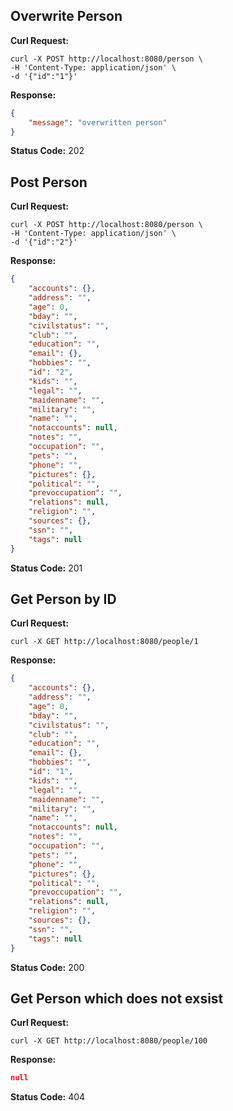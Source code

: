 ## Overwrite Person

**Curl Request:**

```
curl -X POST http://localhost:8080/person \
-H 'Content-Type: application/json' \
-d '{"id":"1"}'
```

**Response:**

```json
{
    "message": "overwritten person"
}
```

**Status Code:** 202


## Post Person

**Curl Request:**

```
curl -X POST http://localhost:8080/person \
-H 'Content-Type: application/json' \
-d '{"id":"2"}'
```

**Response:**

```json
{
    "accounts": {},
    "address": "",
    "age": 0,
    "bday": "",
    "civilstatus": "",
    "club": "",
    "education": "",
    "email": {},
    "hobbies": "",
    "id": "2",
    "kids": "",
    "legal": "",
    "maidenname": "",
    "military": "",
    "name": "",
    "notaccounts": null,
    "notes": "",
    "occupation": "",
    "pets": "",
    "phone": "",
    "pictures": {},
    "political": "",
    "prevoccupation": "",
    "relations": null,
    "religion": "",
    "sources": {},
    "ssn": "",
    "tags": null
}
```

**Status Code:** 201


## Get Person by ID

**Curl Request:**

```
curl -X GET http://localhost:8080/people/1
```

**Response:**

```json
{
    "accounts": {},
    "address": "",
    "age": 0,
    "bday": "",
    "civilstatus": "",
    "club": "",
    "education": "",
    "email": {},
    "hobbies": "",
    "id": "1",
    "kids": "",
    "legal": "",
    "maidenname": "",
    "military": "",
    "name": "",
    "notaccounts": null,
    "notes": "",
    "occupation": "",
    "pets": "",
    "phone": "",
    "pictures": {},
    "political": "",
    "prevoccupation": "",
    "relations": null,
    "religion": "",
    "sources": {},
    "ssn": "",
    "tags": null
}
```

**Status Code:** 200


## Get Person which does not exsist

**Curl Request:**

```
curl -X GET http://localhost:8080/people/100
```

**Response:**

```json
null
```

**Status Code:** 404


